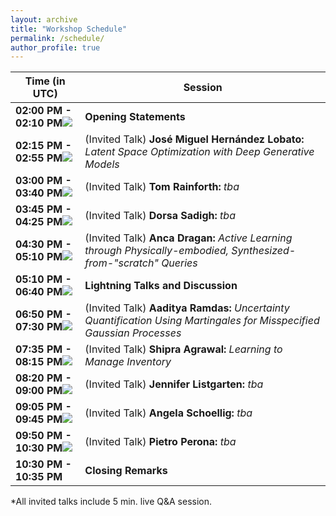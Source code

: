 ```yaml
---
layout: archive
title: "Workshop Schedule"
permalink: /schedule/
author_profile: true
---
```


**Time (in UTC)** | **Session**
------------ | -------------
**02:00 PM - 02:10 PM**<a target="_blank" href="https://calendar.google.com/event?action=TEMPLATE&amp;tmeid=MzdmOHAxMjE1MDdnaWhzNHNxOWVoZXIyMHMgbHNtdmZrc29uNXI0dG9ob2trMHFwY291MmtAZw&amp;tmsrc=lsmvfkson5r4tohokk0qpcou2k%40group.calendar.google.com"><img border="0" src="https://www.google.com/calendar/images/ext/gc_button1_en.gif"></a> |	**Opening Statements** 
**02:15 PM - 02:55 PM**<a target="_blank" href="https://calendar.google.com/event?action=TEMPLATE&amp;tmeid=NDlydm9tdXZyZTE4cG83OG1rNGtmaGk2cDAgbHNtdmZrc29uNXI0dG9ob2trMHFwY291MmtAZw&amp;tmsrc=lsmvfkson5r4tohokk0qpcou2k%40group.calendar.google.com"><img border="0" src="https://www.google.com/calendar/images/ext/gc_button1_en.gif"></a> |	(Invited Talk) **José Miguel Hernández Lobato:** *Latent Space Optimization with Deep Generative Models*
**03:00 PM - 03:40 PM**<a target="_blank" href="https://calendar.google.com/event?action=TEMPLATE&amp;tmeid=Nmk2ZzdpMzRsbmgwZzhjMTIyZGlxY2c4cmwgbHNtdmZrc29uNXI0dG9ob2trMHFwY291MmtAZw&amp;tmsrc=lsmvfkson5r4tohokk0qpcou2k%40group.calendar.google.com"><img border="0" src="https://www.google.com/calendar/images/ext/gc_button1_en.gif"></a> |	(Invited Talk) **Tom Rainforth:** *tba*
**03:45 PM - 04:25 PM**<a target="_blank" href="https://calendar.google.com/event?action=TEMPLATE&amp;tmeid=MzhxdnUxcnIxY3M3Z2ZzdDl1N29ucGMzczkgbHNtdmZrc29uNXI0dG9ob2trMHFwY291MmtAZw&amp;tmsrc=lsmvfkson5r4tohokk0qpcou2k%40group.calendar.google.com"><img border="0" src="https://www.google.com/calendar/images/ext/gc_button1_en.gif"></a> |   (Invited Talk) **Dorsa Sadigh:** *tba*
**04:30 PM - 05:10 PM**<a target="_blank" href="https://calendar.google.com/event?action=TEMPLATE&amp;tmeid=NWQ5YjJyb3NvbHE5c2ZtZGhlaG1oMmtscTIgbHNtdmZrc29uNXI0dG9ob2trMHFwY291MmtAZw&amp;tmsrc=lsmvfkson5r4tohokk0qpcou2k%40group.calendar.google.com"><img border="0" src="https://www.google.com/calendar/images/ext/gc_button1_en.gif"></a> |   (Invited Talk) **Anca Dragan:** *Active Learning through Physically-embodied, Synthesized-from-"scratch" Queries*
**05:10 PM - 06:40 PM**<a target="_blank" href="https://calendar.google.com/event?action=TEMPLATE&amp;tmeid=NGRhYjluc2xjdTU3Y2h2dG5qMjkyZGswdGMgbHNtdmZrc29uNXI0dG9ob2trMHFwY291MmtAZw&amp;tmsrc=lsmvfkson5r4tohokk0qpcou2k%40group.calendar.google.com"><img border="0" src="https://www.google.com/calendar/images/ext/gc_button1_en.gif"></a> |	**Lightning Talks and Discussion**
**06:50 PM - 07:30 PM**<a target="_blank" href="https://calendar.google.com/event?action=TEMPLATE&amp;tmeid=NGVkZ2kycmJiY2JjMGU3OGgxa3ZzNGlyY2MgbHNtdmZrc29uNXI0dG9ob2trMHFwY291MmtAZw&amp;tmsrc=lsmvfkson5r4tohokk0qpcou2k%40group.calendar.google.com"><img border="0" src="https://www.google.com/calendar/images/ext/gc_button1_en.gif"></a> |   (Invited Talk) **Aaditya Ramdas:** *Uncertainty Quantification Using Martingales for Misspecified Gaussian Processes*
**07:35 PM - 08:15 PM**<a target="_blank" href="https://calendar.google.com/event?action=TEMPLATE&amp;tmeid=NDA2aGVjdDI3NWV2azdlOTR2NmxvNHBsYW0gbHNtdmZrc29uNXI0dG9ob2trMHFwY291MmtAZw&amp;tmsrc=lsmvfkson5r4tohokk0qpcou2k%40group.calendar.google.com"><img border="0" src="https://www.google.com/calendar/images/ext/gc_button1_en.gif"></a> |	(Invited Talk) **Shipra Agrawal:** *Learning to Manage Inventory*
**08:20 PM - 09:00 PM**<a target="_blank" href="https://calendar.google.com/event?action=TEMPLATE&amp;tmeid=NHE4MHIyMzJyc3IzcG5pYjNjNnAyMnY4OTcgbHNtdmZrc29uNXI0dG9ob2trMHFwY291MmtAZw&amp;tmsrc=lsmvfkson5r4tohokk0qpcou2k%40group.calendar.google.com"><img border="0" src="https://www.google.com/calendar/images/ext/gc_button1_en.gif"></a> |	(Invited Talk) **Jennifer Listgarten:** *tba*
**09:05 PM - 09:45 PM**<a target="_blank" href="https://calendar.google.com/event?action=TEMPLATE&amp;tmeid=MjVtOHY0YWxnYWdiNWY3bzFhMjRhNzFpc2sgbHNtdmZrc29uNXI0dG9ob2trMHFwY291MmtAZw&amp;tmsrc=lsmvfkson5r4tohokk0qpcou2k%40group.calendar.google.com"><img border="0" src="https://www.google.com/calendar/images/ext/gc_button1_en.gif"></a> |	(Invited Talk) **Angela Schoellig:** *tba*
**09:50 PM - 10:30 PM**<a target="_blank" href="https://calendar.google.com/event?action=TEMPLATE&amp;tmeid=NDlnOWJ0NGxwYjQ1ZjdyZ25kZ2k1ZmRjcDggbHNtdmZrc29uNXI0dG9ob2trMHFwY291MmtAZw&amp;tmsrc=lsmvfkson5r4tohokk0qpcou2k%40group.calendar.google.com"><img border="0" src="https://www.google.com/calendar/images/ext/gc_button1_en.gif"></a> |   (Invited Talk) **Pietro Perona:** *tba*
**10:30 PM - 10:35 PM** |	**Closing Remarks**


*All invited talks include 5 min. live Q&A session.
